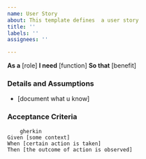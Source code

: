 ```yaml
---
name: User Story
about: This template defines  a user story
title: ''
labels: ''
assignees: ''

---
```


**As a** [role]
**I need** [function]
**So that** [benefit]

### Details and Assumptions
   * [document what u know]

### Acceptance Criteria
        gherkin
    Given [some context]
    When [certain action is taken]
    Then [the outcome of action is observed]
